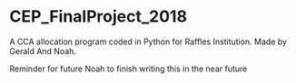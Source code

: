 # CEP_FinalProject_2018
A CCA allocation program coded in Python for Raffles Institution. Made by Gerald And Noah.

Reminder for future Noah to finish writing this in the near future
